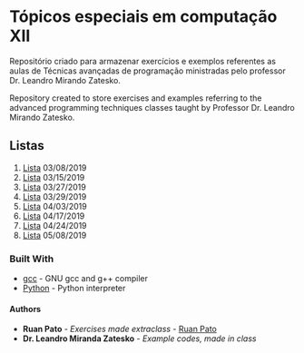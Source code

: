 # Tópicos especiais em computação XII

Repositório criado para armazenar exercícios e exemplos referentes as aulas de Técnicas avançadas de programação ministradas pelo professor Dr. Leandro Mirando Zatesko.

Repository created to store exercises and examples referring to the advanced programming techniques classes taught by Professor Dr. Leandro Mirando Zatesko.

## Listas ##
1. [Lista](https://github.com/ruanpato/uffs/tree/master/GEX634_Topicos_Especiais_em_Computacao_XII_2019_1/1Lista) 03/08/2019
2. [Lista](https://github.com/ruanpato/uffs/tree/master/GEX634_Topicos_Especiais_em_Computacao_XII_2019_1/2Lista) 03/15/2019
3. [Lista](https://github.com/ruanpato/uffs/tree/master/GEX634_Topicos_Especiais_em_Computacao_XII_2019_1/3Lista) 03/27/2019
4. [Lista](https://github.com/ruanpato/uffs/tree/master/GEX634_Topicos_Especiais_em_Computacao_XII_2019_1/4Lista) 03/29/2019
5. [Lista](https://github.com/ruanpato/uffs/tree/master/GEX634_Topicos_Especiais_em_Computacao_XII_2019_1/5Lista) 04/03/2019
6. [Lista](https://github.com/ruanpato/uffs/tree/master/GEX634_Topicos_Especiais_em_Computacao_XII_2019_1/6Lista) 04/17/2019
7. [Lista](https://github.com/ruanpato/uffs/tree/master/GEX634_Topicos_Especiais_em_Computacao_XII_2019_1/7Lista) 04/24/2019
8. [Lista](https://github.com/ruanpato/uffs/tree/master/GEX634_Topicos_Especiais_em_Computacao_XII_2019_1/8Lista) 05/08/2019

### Built With ###

* [gcc](https://gcc.gnu.org/) - GNU gcc and g++ compiler
* [Python](https://www.python.org/) - Python interpreter

#### Authors ####

* **Ruan Pato** - *Exercises made extraclass* - [Ruan Pato](https://github.com/ruanpato)
* **Dr. Leandro Miranda Zatesko** - *Example codes, made in class*